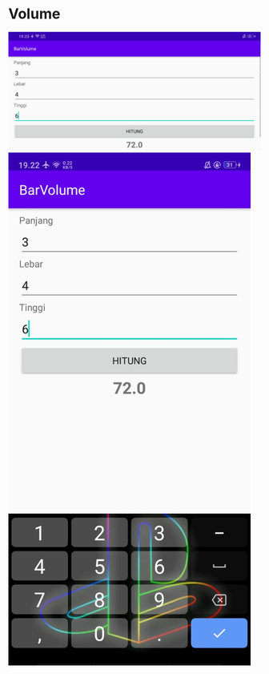 # Volume
![Alt Text](https://github.com/Tio304/Volume/blob/master/WhatsApp%20Image%202020-07-25%20at%2019.24.06%20(1).jpeg)
![Alt Text](https://github.com/Tio304/Volume/blob/master/WhatsApp%20Image%202020-07-25%20at%2019.24.06.jpeg)
